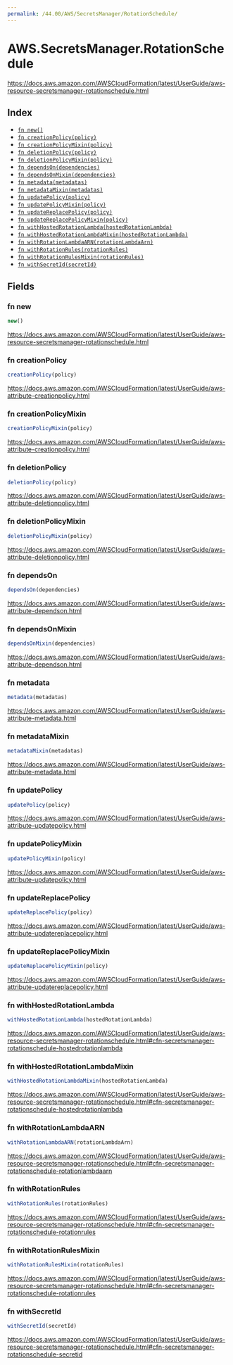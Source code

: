 ```yaml
---
permalink: /44.00/AWS/SecretsManager/RotationSchedule/
---
```


# AWS.SecretsManager.RotationSchedule

https://docs.aws.amazon.com/AWSCloudFormation/latest/UserGuide/aws-resource-secretsmanager-rotationschedule.html

## Index

* [`fn new()`](#fn-new)
* [`fn creationPolicy(policy)`](#fn-creationpolicy)
* [`fn creationPolicyMixin(policy)`](#fn-creationpolicymixin)
* [`fn deletionPolicy(policy)`](#fn-deletionpolicy)
* [`fn deletionPolicyMixin(policy)`](#fn-deletionpolicymixin)
* [`fn dependsOn(dependencies)`](#fn-dependson)
* [`fn dependsOnMixin(dependencies)`](#fn-dependsonmixin)
* [`fn metadata(metadatas)`](#fn-metadata)
* [`fn metadataMixin(metadatas)`](#fn-metadatamixin)
* [`fn updatePolicy(policy)`](#fn-updatepolicy)
* [`fn updatePolicyMixin(policy)`](#fn-updatepolicymixin)
* [`fn updateReplacePolicy(policy)`](#fn-updatereplacepolicy)
* [`fn updateReplacePolicyMixin(policy)`](#fn-updatereplacepolicymixin)
* [`fn withHostedRotationLambda(hostedRotationLambda)`](#fn-withhostedrotationlambda)
* [`fn withHostedRotationLambdaMixin(hostedRotationLambda)`](#fn-withhostedrotationlambdamixin)
* [`fn withRotationLambdaARN(rotationLambdaArn)`](#fn-withrotationlambdaarn)
* [`fn withRotationRules(rotationRules)`](#fn-withrotationrules)
* [`fn withRotationRulesMixin(rotationRules)`](#fn-withrotationrulesmixin)
* [`fn withSecretId(secretId)`](#fn-withsecretid)

## Fields

### fn new

```ts
new()
```

https://docs.aws.amazon.com/AWSCloudFormation/latest/UserGuide/aws-resource-secretsmanager-rotationschedule.html

### fn creationPolicy

```ts
creationPolicy(policy)
```

https://docs.aws.amazon.com/AWSCloudFormation/latest/UserGuide/aws-attribute-creationpolicy.html

### fn creationPolicyMixin

```ts
creationPolicyMixin(policy)
```

https://docs.aws.amazon.com/AWSCloudFormation/latest/UserGuide/aws-attribute-creationpolicy.html

### fn deletionPolicy

```ts
deletionPolicy(policy)
```

https://docs.aws.amazon.com/AWSCloudFormation/latest/UserGuide/aws-attribute-deletionpolicy.html

### fn deletionPolicyMixin

```ts
deletionPolicyMixin(policy)
```

https://docs.aws.amazon.com/AWSCloudFormation/latest/UserGuide/aws-attribute-deletionpolicy.html

### fn dependsOn

```ts
dependsOn(dependencies)
```

https://docs.aws.amazon.com/AWSCloudFormation/latest/UserGuide/aws-attribute-dependson.html

### fn dependsOnMixin

```ts
dependsOnMixin(dependencies)
```

https://docs.aws.amazon.com/AWSCloudFormation/latest/UserGuide/aws-attribute-dependson.html

### fn metadata

```ts
metadata(metadatas)
```

https://docs.aws.amazon.com/AWSCloudFormation/latest/UserGuide/aws-attribute-metadata.html

### fn metadataMixin

```ts
metadataMixin(metadatas)
```

https://docs.aws.amazon.com/AWSCloudFormation/latest/UserGuide/aws-attribute-metadata.html

### fn updatePolicy

```ts
updatePolicy(policy)
```

https://docs.aws.amazon.com/AWSCloudFormation/latest/UserGuide/aws-attribute-updatepolicy.html

### fn updatePolicyMixin

```ts
updatePolicyMixin(policy)
```

https://docs.aws.amazon.com/AWSCloudFormation/latest/UserGuide/aws-attribute-updatepolicy.html

### fn updateReplacePolicy

```ts
updateReplacePolicy(policy)
```

https://docs.aws.amazon.com/AWSCloudFormation/latest/UserGuide/aws-attribute-updatereplacepolicy.html

### fn updateReplacePolicyMixin

```ts
updateReplacePolicyMixin(policy)
```

https://docs.aws.amazon.com/AWSCloudFormation/latest/UserGuide/aws-attribute-updatereplacepolicy.html

### fn withHostedRotationLambda

```ts
withHostedRotationLambda(hostedRotationLambda)
```

https://docs.aws.amazon.com/AWSCloudFormation/latest/UserGuide/aws-resource-secretsmanager-rotationschedule.html#cfn-secretsmanager-rotationschedule-hostedrotationlambda

### fn withHostedRotationLambdaMixin

```ts
withHostedRotationLambdaMixin(hostedRotationLambda)
```

https://docs.aws.amazon.com/AWSCloudFormation/latest/UserGuide/aws-resource-secretsmanager-rotationschedule.html#cfn-secretsmanager-rotationschedule-hostedrotationlambda

### fn withRotationLambdaARN

```ts
withRotationLambdaARN(rotationLambdaArn)
```

https://docs.aws.amazon.com/AWSCloudFormation/latest/UserGuide/aws-resource-secretsmanager-rotationschedule.html#cfn-secretsmanager-rotationschedule-rotationlambdaarn

### fn withRotationRules

```ts
withRotationRules(rotationRules)
```

https://docs.aws.amazon.com/AWSCloudFormation/latest/UserGuide/aws-resource-secretsmanager-rotationschedule.html#cfn-secretsmanager-rotationschedule-rotationrules

### fn withRotationRulesMixin

```ts
withRotationRulesMixin(rotationRules)
```

https://docs.aws.amazon.com/AWSCloudFormation/latest/UserGuide/aws-resource-secretsmanager-rotationschedule.html#cfn-secretsmanager-rotationschedule-rotationrules

### fn withSecretId

```ts
withSecretId(secretId)
```

https://docs.aws.amazon.com/AWSCloudFormation/latest/UserGuide/aws-resource-secretsmanager-rotationschedule.html#cfn-secretsmanager-rotationschedule-secretid